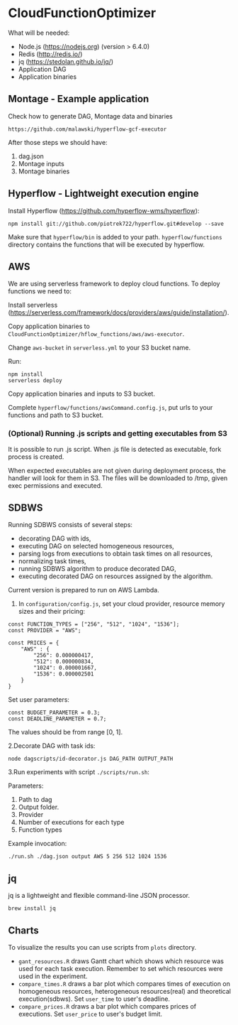 # CloudFunctionOptimizer

What will be needed:
- Node.js (https://nodejs.org) (version > 6.4.0)
- Redis (http://redis.io/)
- jq (https://stedolan.github.io/jq/)
- Application DAG
- Application binaries

## Montage - Example application

Check how to generate DAG, Montage data and binaries
```
https://github.com/malawski/hyperflow-gcf-executor
```
After those steps we should have:
1. dag.json
2. Montage inputs
3. Montage binaries

## Hyperflow - Lightweight execution engine

Install Hyperflow (https://github.com/hyperflow-wms/hyperflow):
```
npm install git://github.com/piotrek722/hyperflow.git#develop --save
```
Make sure that `hyperflow/bin` is added to your path.
`hyperflow/functions` directory contains the functions that will be executed by hyperflow.

## AWS

We are using serverless framework to deploy cloud functions.
To deploy functions we need to:

Install serverless (https://serverless.com/framework/docs/providers/aws/guide/installation/).

Copy application binaries to `CloudFunctionOptimizer/hflow_functions/aws/aws-executor`.

Change `aws-bucket` in `serverless.yml` to your S3 bucket name.

Run:
```
npm install
serverless deploy
```

Copy application binaries and inputs to S3 bucket.

Complete `hyperflow/functions/awsCommand.config.js`, put urls to your functions and path to S3 bucket.

### (Optional) Running .js scripts and getting executables from S3

It is possible to run .js script. When .js file is detected as executable, fork process is created. 

When expected executables are not given during deployment process, the handler will look for them in S3. 
The files will be downloaded to /tmp, given exec permissions and executed.

## SDBWS

Running SDBWS consists of several steps:
- decorating DAG with ids,
- executing DAG on selected homogeneous resources,
- parsing logs from executions to obtain task times on all resources,
- normalizing task times,
- running SDBWS algorithm to produce decorated DAG,
- executing decorated DAG on resources assigned by the algorithm.

Current version is prepared to run on AWS Lambda.

1. In `configuration/config.js`, set your cloud provider, resource memory sizes and their pricing:
```
const FUNCTION_TYPES = ["256", "512", "1024", "1536"];
const PROVIDER = "AWS";

const PRICES = {
    "AWS" : {
        "256": 0.000000417,
        "512": 0.000000834,
        "1024": 0.000001667,
        "1536": 0.000002501
    }
}
```

Set user parameters:
```
const BUDGET_PARAMETER = 0.3;
const DEADLINE_PARAMETER = 0.7;
```
The values should be from range [0, 1].

2.Decorate DAG with task ids:
```
node dagscripts/id-decorator.js DAG_PATH OUTPUT_PATH
``` 

3.Run experiments with script ``./scripts/run.sh``:

Parameters:
1. Path to dag
2. Output folder.
3. Provider
4. Number of executions for each type
5. Function types 

Example invocation:
```
./run.sh ./dag.json output AWS 5 256 512 1024 1536
```

## jq
jq is a lightweight and flexible command-line JSON processor.
```
brew install jq
```

## Charts

To visualize the results you can use scripts from `plots` directory.

* `gant_resources.R` draws Gantt chart which shows which resource was used for each task execution. Remember to set which resources were used in the experiment.
* `compare_times.R` draws a bar plot which compares times of execution on homogeneous resources, heterogeneous resources(real) and theoretical execution(sdbws). Set `user_time` to user's deadline.
* `compare_prices.R` draws a bar plot which compares prices of executions. Set `user_price` to user's budget limit.
